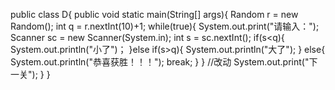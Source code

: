 public class D{
  public void static main(String[] args){
      Random r = new Random();
      int q = r.nextInt(10)+1;
      while(true){
      System.out.print("请输入：");
      Scanner sc = new Scanner(System.in);
      int s = sc.nextInt();
      if(s<q){
      System.out.println("小了")；
      }else if(s>q){
      System.out.println("大了");
      }
      else{
      System.out.println("恭喜获胜！！！");
      break;
          }
       }
//改动
System.out.print("下一关");
     }
   }
